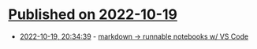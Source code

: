# [Published on 2022-10-19](index.md)

* [2022-10-19, 20:34:39](https://lobste.rs/s/hey1ud/markdown_runnable_notebooks_w_vs_code) - [markdown -> runnable notebooks w/ VS Code](http://runme.dev)

